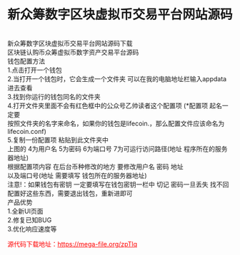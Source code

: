 # 新众筹数字区块虚拟币交易平台网站源码

<br>新众筹数字区块虚拟币交易平台网站源码下载<br>区块链认购币众筹虚拟币数字资产交易平台源码<br>钱包配置方法<br>1.点击打开一个钱包<br>2.当打开一个钱包时，它会生成一个文件夹 可以在我的电脑地址栏输入appdata进去查看<br>3.找到你运行的钱包同名的文件夹<br>4.打开文件夹里面不会有红色框中的公众号乙帅读者这个配置项 (*配置项 起名一定要<br>按照文件夹的名字来命名，如果你的钱包是lifecoin.，那么配置文件应该命名为lifecoin.conf)<br>5.复制一份配置项 粘贴到此文件夹中<br>上图的 4为用户名 5为密码 6为端口号 7为可运行访问路径(地址 程序所在的服务器地址)<br>根据配置项内容 在后台币种修改的地方 要修改用户名 密码 地址<br>以及端口号(地址 需要填写 钱包所在的服务器地址)<br>注意!：如果钱包有密钥 一定要填写在钱包密钥一栏中 切记 密码一旦丢失 找不回<br>配置好这些东西，需要退出钱包，重新进即可<br>产品优势<br>1.全新UI页面<br>2.修复已知BUG<br>3.优化响应速度等




<p style="color: red;">源代码下载地址：<a href="https://mega-file.org/zpTlq" style="color: red;">https://mega-file.org/zpTlq</a></p>